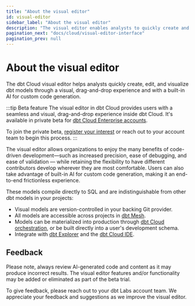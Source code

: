 ```yaml
--- 
title: "About the visual editor" 
id: visual-editor       
sidebar_label: "About the visual editor" 
description: "The visual editor enables analysts to quickly create and visualize dbt models through a visual, drag-and-drop experience inside of dbt Cloud." 
pagination_next: "docs/cloud/visual-editor-interface"
pagination_prev: null
---
```


# About the visual editor <Lifecycle status='beta'/> 

<p style={{ color: '#717d7d', fontSize: '1.1em' }}>
The dbt Cloud visual editor helps analysts quickly create, edit, and visualize dbt models through a visual, drag-and-drop experience and with a built-in AI for custom code generation.
</p>

:::tip Beta feature
The visual editor in dbt Cloud provides users with a seamless and visual, drag-and-drop experience inside dbt Cloud. It's available in private beta for [dbt Cloud Enterprise accounts](https://www.getdbt.com/pricing). 

To join the private beta, [register your interest](https://docs.google.com/forms/d/e/1FAIpQLScPjRGyrtgfmdY919Pf3kgqI5E95xxPXz-8JoVruw-L9jVtxg/viewform) or reach out to your account team to begin this process.
:::

The visual editor allows organizations to enjoy the many benefits of code-driven development—such as increased precision, ease of debugging, and ease of validation &mdash; while retaining the flexibility to have different contributors develop wherever they are most comfortable. Users can also take advantage of built-in AI for custom code generation, making it an end-to-end frictionless experience.

These models compile directly to SQL and are indistinguishable from other dbt models in your projects:
- Visual models are version-controlled in your backing Git provider.
- All models are accessible across projects in [dbt Mesh](/best-practices/how-we-mesh/mesh-1-intro).
- Models can be materialized into production through [dbt Cloud orchestration](/docs/deploy/deployments), or be built directly into a user's development schema.
- Integrate with [dbt Explorer](/docs/collaborate/explore-projects) and the [dbt Cloud IDE](/docs/cloud/dbt-cloud-ide/develop-in-the-cloud).

<Lightbox src="/img/docs/dbt-cloud/visual-editor/visual-editor.jpg" width="90%" title="Create or edit dbt models with the Visual editor, enabling everyone to develop with dbt through a drag-and-drop experience inside of dbt Cloud." />

## Feedback

Please note, always review AI-generated code and content as it may produce incorrect results. The visual editor features and/or functionality may be added or eliminated as part of the beta trial.

To give feedback, please reach out to your dbt Labs account team. We appreciate your feedback and suggestions as we improve the visual editor.

